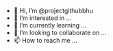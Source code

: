 - 👋 Hi, I’m @projectgithubbhu
- 👀 I’m interested in ...
- 🌱 I’m currently learning ...
- 💞️ I’m looking to collaborate on ...
- 📫 How to reach me ...

<!---
projectgithubbhu/projectgithubbhu is a ✨ special ✨ repository because its `README.md` (this file) appears on your GitHub profile.
You can click the Preview link to take a look at your changes.
--->
